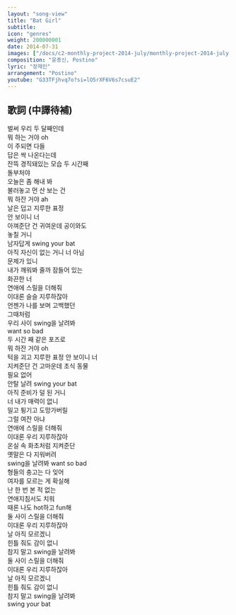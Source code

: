 ```yaml
---
layout: "song-view"
title: "Bat Girl"
subtitle:
icon: "genres"
weight: 200000001
date: 2014-07-31
images: ["/docs/c2-monthly-project-2014-july/monthly-project-2014-july.jpg"]
composition: "윤종신, Postino"
lyric: "장재인"
arrangement: "Postino"
youtube: "G33TFjhvq7o?si=lO5rXF6V6s7csuE2"
---
```


## 歌詞 (中譯待補)

벌써 우리 두 달째인데  
뭐 하는 거야 oh  
이 주되면 다들  
답은 싹 나온다는데  
잔뜩 경직돼있는 모습 두 시간째  
돌부처야  
오늘은 좀 해내 봐  
불러놓고 먼 산 보는 건  
뭐 하잔 거야 ah  
날은 덥고 지루한 표정  
안 보이니 너  
아껴준단 건 귀여운데 공이와도  
놓칠 거니  
남자답게 swing your bat  
아직 자신이 없는 거니 너 아님  
문제가 있니  
내가 깨워봐 줄까 잠들어 있는  
화끈한 너  
연애에 스릴을 더해줘  
이대론 슬슬 지루하잖아  
언젠가 나를 보며 고백했던  
그때처럼  
우리 사이 swing을 날려봐  
want so bad  
두 시간 째 같은 포즈로  
뭐 하잔 거야 oh  
턱을 괴고 지루한 표정 안 보이니 너  
지켜준단 건 고마운데 초식 동물  
필요 없어  
안탈 날려 swing your bat  
아직 준비가 덜 된 거니  
너 내가 매력이 없니  
밀고 튕기고 도망가버릴  
그럴 여잔 아냐  
연애에 스릴을 더해줘  
이대론 우리 지루하잖아  
온실 속 화초처럼 지켜준단  
옛말은 다 지워버려  
swing을 날려봐 want so bad  
형들의 충고는 다 잊어  
여자를 모르는 게 확실해  
난 한 번 본 적 없는  
연애지침서도 치워  
때론 나도 hot하고 fun해  
둘 사이 스릴을 더해줘  
이대론 우리 지루하잖아  
날 아직 모르겠니  
힌틀 줘도 감이 없니  
참지 말고 swing을 날려봐  
둘 사이 스릴을 더해줘  
이대론 우리 지루하잖아  
날 아직 모르겠니  
힌틀 줘도 감이 없니  
참지 말고 swing을 날려봐  
swing your bat  

